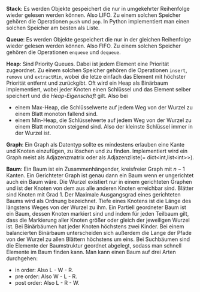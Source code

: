 **Stack**: Es werden Objekte gespeichert die nur in umgekehrter Reihenfolge wieder gelesen werden können. Also LIFO. Zu einem solchen Speicher gehören die Operationen `push` und `pop`. In Python implementiert man einen solchen Speicher am besten als Liste.

**Queue**: Es werden Objekte gespeichert die nur in der gleichen Reihenfolge wieder gelesen werden können. Also FIFO. Zu einem solchen Speicher gehören die Operationen `enqueue` und `dequeue`. 

**Heap**: Sind Priority Queues. Dabei ist jedem Element eine Priorität zugeordnet. Zu einem solchen Speicher gehören die Operationen `insert`, `remove` und `extractMin`, wobei die letze einfach das Element mit höchster Priorität entfernt und zurückgibt. Oft wird ein Heap als Binärbaum implementiert, wobei jeder Knoten einen Schlüssel und das Element selber speichert und die *Heap-Eigenschaft* gilt. Also bei
- einem Max-Heap, die Schlüsselwerte auf jedem Weg von der Wurzel zu einem Blatt monoton fallend sind. 
- einem Min-Heap, die Schlüsselwerte auf jedem Weg von der Wurzel zu einem Blatt monoton steigend sind. Also der kleinste Schlüssel immer in der Wurzel ist.

**Graph**: Ein Graph als Datentyp sollte es mindestens erlauben eine Kante und Knoten einzufügen, zu löschen und zu finden. Implementiert wird ein Graph meist als Adjazenzmatrix oder als Adjazenzliste(= dict\<int,list\<int\>\>). 

**Baum**: Ein Baum ist ein Zusammenhängender, kreisfreier Graph mit $n-1$ Kanten. Ein Gerichteter Graph ist genau dann ein Baum wenn er ungerichtet auch ein Baum wäre. Die Wurzel existiert nur in einem gerichteten Graphen und ist der Knoten von dem aus alle anderen Knoten erreichbar sind. Blätter sind Knoten mit Grad 1. Der Maximale Ausgangsgrad eines gerichteten Baums wird als Ordnung bezeichnet. Tiefe eines Knotens ist die Länge des längstens Weges von der Wurzel zu ihm.
Ein Partiell geordneter Baum ist ein Baum, dessen Knoten markiert sind und indem für jeden Teilbaum gilt, dass die Markierung aller Knoten größer oder gleich der jeweiligen Wurzel ist.
Bei Binärbäumen hat jeder Knoten höchstens zwei Kinder.
Bei einem balancierten Binärbaum unterscheiden sich außerdem die Lange der Pfade von der Wurzel zu allen Blättern höchstens um eins.
Bei Suchbäumen sind die Elemente der Baumstruktur geordnet abgelegt, sodass man schnell Elemente im Baum finden kann.
Man kann einen Baum auf drei Arten durchgehen: 
- in order: Also L - W - R.
- pre order: Also W - L - R.
- post order: Also L - R - W.